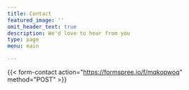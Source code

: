 ```yaml
---
title: Contact
featured_image: ''
omit_header_text: true
description: We'd love to hear from you
type: page
menu: main

---
```





{{< form-contact action="https://formspree.io/f/mqkopwoq" method="POST"  >}}




